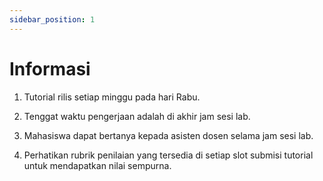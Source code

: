 ```yaml
---
sidebar_position: 1
---
```


# Informasi

1. Tutorial rilis setiap minggu pada hari Rabu.

2. Tenggat waktu pengerjaan adalah di akhir jam sesi lab.

3. Mahasiswa dapat bertanya kepada asisten dosen selama jam sesi lab.

4. Perhatikan rubrik penilaian yang tersedia di setiap slot submisi tutorial untuk mendapatkan nilai sempurna.
